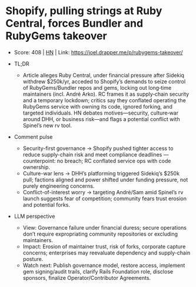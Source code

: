 # Shopify, pulling strings at Ruby Central, forces Bundler and RubyGems takeover

- Score: 408 | [HN](https://news.ycombinator.com/item?id=45348390) | Link: https://joel.drapper.me/p/rubygems-takeover/

- TL;DR
    - Article alleges Ruby Central, under financial pressure after Sidekiq withdrew $250k/yr, acceded to Shopify’s demands to seize control of RubyGems/Bundler repos and gems, locking out long‑time maintainers (incl. André Arko). RC frames it as supply‑chain security and a temporary lockdown; critics say they conflated operating the RubyGems service with owning its code, ignored forking, and targeted individuals. HN debates motives—security, culture‑war around DHH, or business risk—and flags a potential conflict with Spinel’s new rv tool.

- Comment pulse
    - Security-first governance → Shopify pushed tighter access to reduce supply-chain risk and meet compliance deadlines — counterpoint: no breach; RC conflated service ops with code ownership.
    - Culture-war lens → DHH’s platforming triggered Sidekiq’s $250k pull; factions aligned and power shifted under funding pressure, not purely engineering concerns.
    - Conflict-of-interest worry → targeting André/Sam amid Spinel’s rv launch suggests fear of competition; community fears trust erosion and potential forks.

- LLM perspective
    - View: Governance failure under financial duress; secure operations don’t require expropriating community repositories or excluding maintainers.
    - Impact: Erosion of maintainer trust, risk of forks, corporate capture concerns; enterprises may reevaluate dependency and supply-chain posture.
    - Watch next: Publish governance model, restore access, implement gem signing/audit trails, clarify Rails Foundation role, disclose sponsors, finalize Operator/Contributor Agreements.
